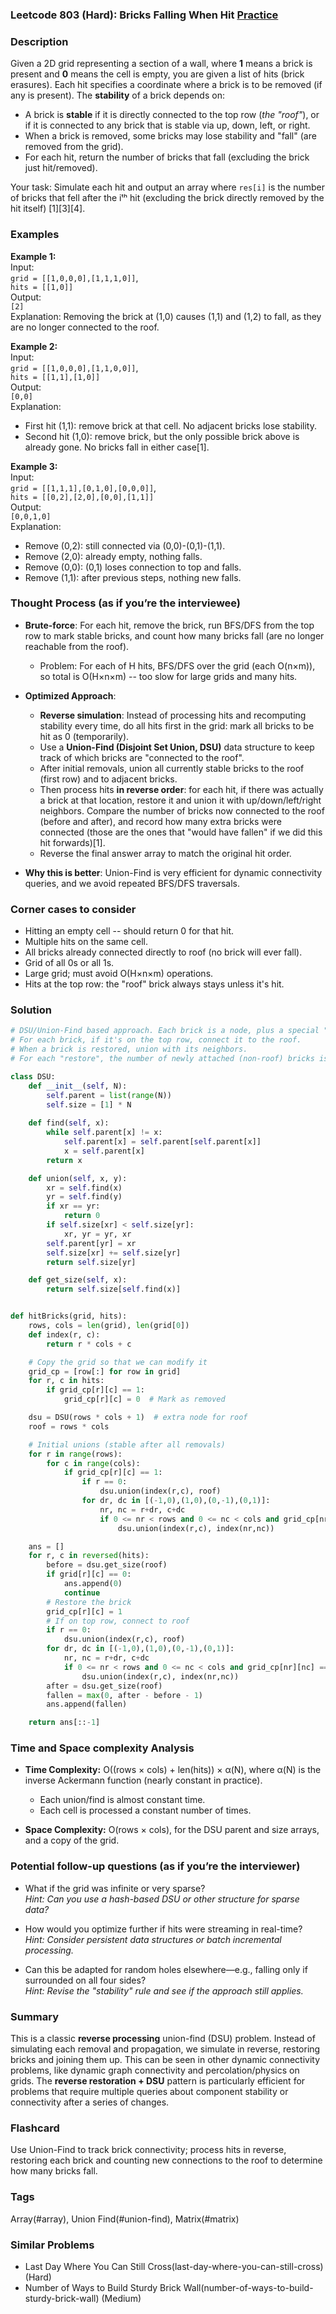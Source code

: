 ### Leetcode 803 (Hard): Bricks Falling When Hit [Practice](https://leetcode.com/problems/bricks-falling-when-hit)

### Description  
Given a 2D grid representing a section of a wall, where **1** means a brick is present and **0** means the cell is empty, you are given a list of hits (brick erasures). Each hit specifies a coordinate where a brick is to be removed (if any is present). The **stability** of a brick depends on:

- A brick is **stable** if it is directly connected to the top row (*the "roof"*), or if it is connected to any brick that is stable via up, down, left, or right.
- When a brick is removed, some bricks may lose stability and "fall" (are removed from the grid).
- For each hit, return the number of bricks that fall (excluding the brick just hit/removed).

Your task: Simulate each hit and output an array where `res[i]` is the number of bricks that fell after the iᵗʰ hit (excluding the brick directly removed by the hit itself) [1][3][4].

### Examples  

**Example 1:**  
Input:  
`grid = [[1,0,0,0],[1,1,1,0]]`,  
`hits = [[1,0]]`  
Output:  
`[2]`  
Explanation: Removing the brick at (1,0) causes (1,1) and (1,2) to fall, as they are no longer connected to the roof.

**Example 2:**  
Input:  
`grid = [[1,0,0,0],[1,1,0,0]]`,  
`hits = [[1,1],[1,0]]`  
Output:  
`[0,0]`  
Explanation:  
- First hit (1,1): remove brick at that cell. No adjacent bricks lose stability.  
- Second hit (1,0): remove brick, but the only possible brick above is already gone. No bricks fall in either case[1].

**Example 3:**  
Input:  
`grid = [[1,1,1],[0,1,0],[0,0,0]]`,  
`hits = [[0,2],[2,0],[0,0],[1,1]]`  
Output:  
`[0,0,1,0]`  
Explanation:  
- Remove (0,2): still connected via (0,0)-(0,1)-(1,1).
- Remove (2,0): already empty, nothing falls.
- Remove (0,0): (0,1) loses connection to top and falls.
- Remove (1,1): after previous steps, nothing new falls.

### Thought Process (as if you’re the interviewee)  

- **Brute-force**: For each hit, remove the brick, run BFS/DFS from the top row to mark stable bricks, and count how many bricks fall (are no longer reachable from the roof).  
    - Problem: For each of H hits, BFS/DFS over the grid (each O(n×m)), so total is O(H×n×m) -- too slow for large grids and many hits.

- **Optimized Approach**:
    - **Reverse simulation**: Instead of processing hits and recomputing stability every time, do all hits first in the grid: mark all bricks to be hit as 0 (temporarily).
    - Use a **Union-Find (Disjoint Set Union, DSU)** data structure to keep track of which bricks are "connected to the roof".
    - After initial removals, union all currently stable bricks to the roof (first row) and to adjacent bricks.
    - Then process hits **in reverse order**: for each hit, if there was actually a brick at that location, restore it and union it with up/down/left/right neighbors. Compare the number of bricks now connected to the roof (before and after), and record how many extra bricks were connected (those are the ones that "would have fallen" if we did this hit forwards)[1].
    - Reverse the final answer array to match the original hit order.

- **Why this is better**: Union-Find is very efficient for dynamic connectivity queries, and we avoid repeated BFS/DFS traversals.

### Corner cases to consider  
- Hitting an empty cell -- should return 0 for that hit.
- Multiple hits on the same cell.
- All bricks already connected directly to roof (no brick will ever fall).
- Grid of all 0s or all 1s.
- Large grid; must avoid O(H×n×m) operations.
- Hits at the top row: the "roof" brick always stays unless it's hit.

### Solution

```python
# DSU/Union-Find based approach. Each brick is a node, plus a special "roof" node at index rows * cols.
# For each brick, if it's on the top row, connect it to the roof.
# When a brick is restored, union with its neighbors.
# For each "restore", the number of newly attached (non-roof) bricks is the answer for that hit.

class DSU:
    def __init__(self, N):
        self.parent = list(range(N))
        self.size = [1] * N
    
    def find(self, x):
        while self.parent[x] != x:
            self.parent[x] = self.parent[self.parent[x]]
            x = self.parent[x]
        return x

    def union(self, x, y):
        xr = self.find(x)
        yr = self.find(y)
        if xr == yr:
            return 0
        if self.size[xr] < self.size[yr]:
            xr, yr = yr, xr
        self.parent[yr] = xr
        self.size[xr] += self.size[yr]
        return self.size[yr]

    def get_size(self, x):
        return self.size[self.find(x)]


def hitBricks(grid, hits):
    rows, cols = len(grid), len(grid[0])
    def index(r, c):
        return r * cols + c

    # Copy the grid so that we can modify it
    grid_cp = [row[:] for row in grid]
    for r, c in hits:
        if grid_cp[r][c] == 1:
            grid_cp[r][c] = 0  # Mark as removed

    dsu = DSU(rows * cols + 1)  # extra node for roof
    roof = rows * cols

    # Initial unions (stable after all removals)
    for r in range(rows):
        for c in range(cols):
            if grid_cp[r][c] == 1:
                if r == 0:
                    dsu.union(index(r,c), roof)
                for dr, dc in [(-1,0),(1,0),(0,-1),(0,1)]:
                    nr, nc = r+dr, c+dc
                    if 0 <= nr < rows and 0 <= nc < cols and grid_cp[nr][nc] == 1:
                        dsu.union(index(r,c), index(nr,nc))

    ans = []
    for r, c in reversed(hits):
        before = dsu.get_size(roof)
        if grid[r][c] == 0:
            ans.append(0)
            continue
        # Restore the brick
        grid_cp[r][c] = 1
        # If on top row, connect to roof
        if r == 0:
            dsu.union(index(r,c), roof)
        for dr, dc in [(-1,0),(1,0),(0,-1),(0,1)]:
            nr, nc = r+dr, c+dc
            if 0 <= nr < rows and 0 <= nc < cols and grid_cp[nr][nc] == 1:
                dsu.union(index(r,c), index(nr,nc))
        after = dsu.get_size(roof)
        fallen = max(0, after - before - 1)
        ans.append(fallen)

    return ans[::-1]
```

### Time and Space complexity Analysis  

- **Time Complexity:** O((rows × cols) + len(hits)) × α(N), where α(N) is the inverse Ackermann function (nearly constant in practice).  
    - Each union/find is almost constant time.  
    - Each cell is processed a constant number of times.

- **Space Complexity:** O(rows × cols), for the DSU parent and size arrays, and a copy of the grid.


### Potential follow-up questions (as if you’re the interviewer)  

- What if the grid was infinite or very sparse?  
  *Hint: Can you use a hash-based DSU or other structure for sparse data?*

- How would you optimize further if hits were streaming in real-time?  
  *Hint: Consider persistent data structures or batch incremental processing.*

- Can this be adapted for random holes elsewhere—e.g., falling only if surrounded on all four sides?  
  *Hint: Revise the "stability" rule and see if the approach still applies.*

### Summary
This is a classic **reverse processing** union-find (DSU) problem. Instead of simulating each removal and propagation, we simulate in reverse, restoring bricks and joining them up. This can be seen in other dynamic connectivity problems, like dynamic graph connectivity and percolation/physics on grids. The **reverse restoration + DSU** pattern is particularly efficient for problems that require multiple queries about component stability or connectivity after a series of changes.


### Flashcard
Use Union-Find to track brick connectivity; process hits in reverse, restoring each brick and counting new connections to the roof to determine how many bricks fall.

### Tags
Array(#array), Union Find(#union-find), Matrix(#matrix)

### Similar Problems
- Last Day Where You Can Still Cross(last-day-where-you-can-still-cross) (Hard)
- Number of Ways to Build Sturdy Brick Wall(number-of-ways-to-build-sturdy-brick-wall) (Medium)